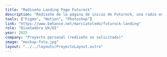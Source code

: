 ```yaml
---
title: "Rediseño Landing Page Futurock"
description: "Rediseño de la página de inicio de Futurock, una radio online independiente. El objetivo fue modernizar la interfaz, optimizar la navegación y mejorar la experiencia móvil."
tools: ["Figma", "Notion", "Photoshop"]
link: "https://www.behance.net/marciatoledo/futurock-landing"
role: "Diseñadora UX/UI"
year: 2025
company: "Proyecto personal (rediseño no solicitado)"
image: "mockup-futu.jpg"
layout: "../../layouts/ProyectoLayout.astro"
---
```

